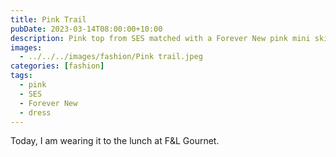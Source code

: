 ```yaml
---
title: Pink Trail
pubDate: 2023-03-14T08:00:00+10:00
description: Pink top from SES matched with a Forever New pink mini skirt
images:
  - ../../../images/fashion/Pink trail.jpeg
categories: [fashion]
tags:
  - pink
  - SES
  - Forever New
  - dress
---
```


Today, I am wearing it to the lunch at F&L Gournet.
